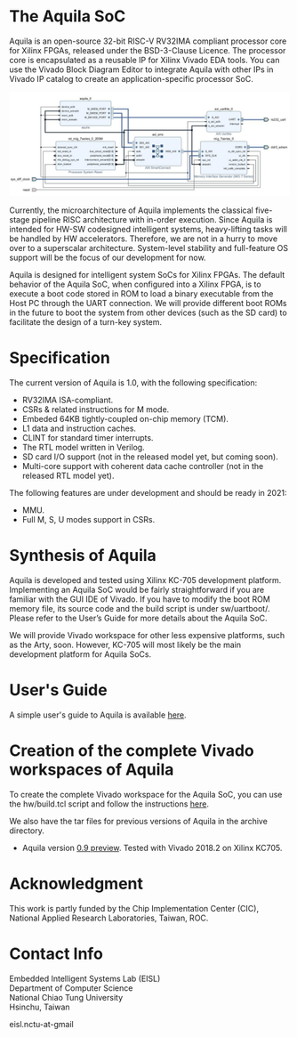 # The Aquila SoC
Aquila is an open-source 32-bit RISC-V RV32IMA compliant processor core for Xilinx FPGAs, released under the BSD-3-Clause Licence. The processor core is encapsulated as a reusable IP for Xilinx Vivado EDA tools. You can use the Vivado Block Diagram Editor to integrate Aquila with other IPs in Vivado IP catalog to create an application-specific processor SoC.

![](docs/aquila_soc.jpg)

Currently, the microarchitecture of Aquila implements the classical five-stage pipeline RISC architecture with in-order execution. Since Aquila is intended for HW-SW codesigned intelligent systems, heavy-lifting tasks will be handled by HW accelerators. Therefore, we are not in a hurry to move over to a superscalar architecture. System-level stability and full-feature OS support will be the focus of our development for now.

Aquila is designed for intelligent system SoCs for Xilinx FPGAs. The default behavior of the Aquila SoC, when configured into a Xilinx FPGA, is to execute a boot code stored in ROM to load a binary executable from the Host PC through the UART connection. We will provide different boot ROMs in the future to boot the system from other devices (such as the SD card) to facilitate the design of a turn-key system.

# Specification
The current version of Aquila is 1.0, with the following specification:

- RV32IMA ISA-compliant.
- CSRs & related instructions for M mode.
- Embeded 64KB tightly-coupled on-chip memory (TCM).
- L1 data and instruction caches.
- CLINT for standard timer interrupts.
- The RTL model written in Verilog.
- SD card I/O support (not in the released model yet, but coming soon).
- Multi-core support with coherent data cache controller (not in the released RTL model yet).

The following features are under development and should be ready in 2021:

- MMU.
- Full M, S, U modes support in CSRs.

# Synthesis of Aquila
Aquila is developed and tested using Xilinx KC-705 development platform. Implementing an Aquila SoC would be fairly straightforward if you are familiar with the GUI IDE of Vivado. If you have to modify the boot ROM memory file, its source code and the build script is under sw/uartboot/. Please refer to the User’s Guide for more details about the Aquila SoC.

We will provide Vivado workspace for other less expensive platforms, such as the Arty, soon. However, KC-705 will most likely be the main development platform for Aquila SoCs.

# User's Guide
A simple user's guide to Aquila is available [here](docs/aquila_manual.pdf).

# Creation of the complete Vivado workspaces of Aquila
To create the complete Vivado workspace for the Aquila SoC, you can use the hw/build.tcl script and follow the instructions [here](hw/readme.md).

We also have the tar files for previous versions of Aquila in the archive directory.
- Aquila version [0.9 preview](archive/aquila_soc_0.9_preview.tgz). Tested with Vivado 2018.2 on Xilinx KC705.

# Acknowledgment
This work is partly funded by the Chip Implementation Center (CIC), National Applied Research Laboratories, Taiwan, ROC.

# Contact Info
Embedded Intelligent Systems Lab (EISL)  
Department of Computer Science  
National Chiao Tung University  
Hsinchu, Taiwan

eisl.nctu-at-gmail
